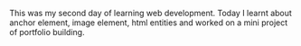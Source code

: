 This was my second day of learning web development. 
Today I learnt about anchor element, image element, html entities and worked on a mini project of portfolio building. 

